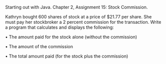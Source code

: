 Starting out with Java. Chapter 2, Assignment 15: Stock Commission.

Kathryn bought 600 shares of stock at a price of $21.77 per share. She must pay her stockbroker
a 2 percent commission for the transaction. Write a program that calculates and
displays the following:

• The amount paid for the stock alone (without the commission)

• The amount of the commission

• The total amount paid (for the stock plus the commission)
